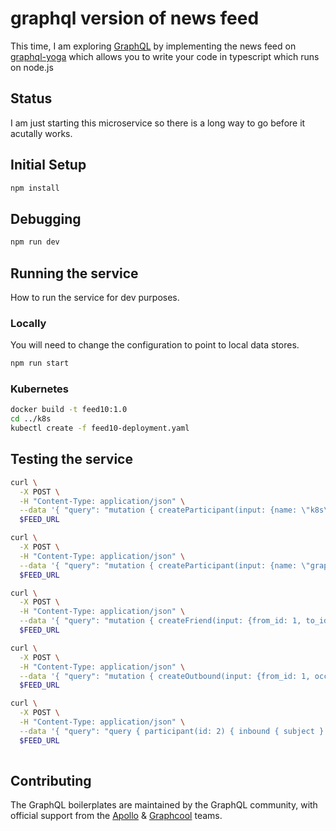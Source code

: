 # graphql version of news feed 

This time, I am exploring [GraphQL](https://graphql.org/) by implementing the news feed on [graphql-yoga](https://github.com/prisma/graphql-yoga) which allows you to write your code in typescript which runs on node.js

## Status

I am just starting this microservice so there is a long way to go before it acutally works.

## Initial Setup

```bash
npm install
```

## Debugging

```bash
npm run dev
```
## Running the service

How to run the service for dev purposes.

### Locally

You will need to change the configuration to point to local data stores.

```bash
npm run start
```

### Kubernetes

```bash
docker build -t feed10:1.0
cd ../k8s
kubectl create -f feed10-deployment.yaml
```

## Testing the service

```bash
curl \
  -X POST \
  -H "Content-Type: application/json" \
  --data '{ "query": "mutation { createParticipant(input: {name: \"k8s\"}) { id } }"}' \
  $FEED_URL

curl \
  -X POST \
  -H "Content-Type: application/json" \
  --data '{ "query": "mutation { createParticipant(input: {name: \"graphql\"}) { id } }"}' \
  $FEED_URL

curl \
  -X POST \
  -H "Content-Type: application/json" \
  --data '{ "query": "mutation { createFriend(input: {from_id: 1, to_id: 2}) { to { id } } }"}' \
  $FEED_URL

curl \
  -X POST \
  -H "Content-Type: application/json" \
  --data '{ "query": "mutation { createOutbound(input: {from_id: 1, occurred: \"2019-09-12\", subject: \"test subject\", story: \"test story\"}) { from { id } } }" }' \
  $FEED_URL

curl \
  -X POST \
  -H "Content-Type: application/json" \
  --data '{ "query": "query { participant(id: 2) { inbound { subject } } }"}' \
  $FEED_URL
  
```

## Contributing

The GraphQL boilerplates are maintained by the GraphQL community, with official support from the [Apollo](https://dev-blog.apollodata.com) & [Graphcool](https://blog.graph.cool/) teams.

